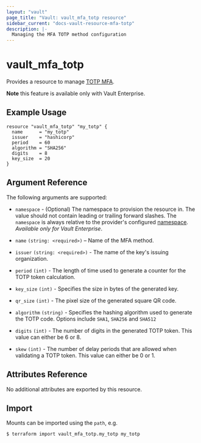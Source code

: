 ```yaml
---
layout: "vault"
page_title: "Vault: vault_mfa_totp resource"
sidebar_current: "docs-vault-resource-mfa-totp"
description: |-
  Managing the MFA TOTP method configuration
---
```


# vault\_mfa\_totp

Provides a resource to manage [TOTP MFA](https://www.vaultproject.io/docs/enterprise/mfa/mfa-totp).

**Note** this feature is available only with Vault Enterprise.

## Example Usage

```hcl
resource "vault_mfa_totp" "my_totp" {
  name      = "my_totp"
  issuer    = "hashicorp"
  period    = 60
  algorithm = "SHA256"
  digits    = 8
  key_size  = 20
}
```

## Argument Reference

The following arguments are supported:

* `namespace` - (Optional) The namespace to provision the resource in.
  The value should not contain leading or trailing forward slashes.
  The `namespace` is always relative to the provider's configured [namespace](/docs/providers/vault#namespace).
   *Available only for Vault Enterprise*.

- `name` `(string: <required>)` – Name of the MFA method.

- `issuer` `(string: <required>)` - The name of the key's issuing organization.

- `period` `(int)` - The length of time used to generate a counter for the TOTP token calculation.

- `key_size` `(int)` - Specifies the size in bytes of the generated key.

- `qr_size` `(int)` - The pixel size of the generated square QR code.

- `algorithm` `(string)` - Specifies the hashing algorithm used to generate the TOTP code.
  Options include `SHA1`, `SHA256` and `SHA512`

- `digits` `(int)` - The number of digits in the generated TOTP token.
  This value can either be 6 or 8.

- `skew` `(int)` - The number of delay periods that are allowed when validating a TOTP token.
  This value can either be 0 or 1.

## Attributes Reference

No additional attributes are exported by this resource.

## Import

Mounts can be imported using the `path`, e.g.

```
$ terraform import vault_mfa_totp.my_totp my_totp
```
